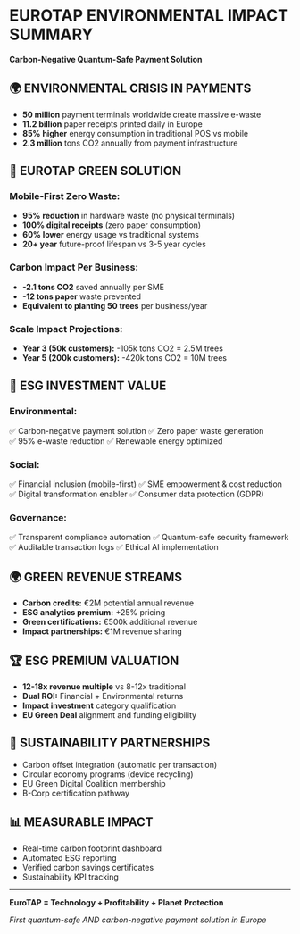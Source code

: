 ﻿# EUROTAP ENVIRONMENTAL IMPACT SUMMARY
**Carbon-Negative Quantum-Safe Payment Solution**

## 🌍 ENVIRONMENTAL CRISIS IN PAYMENTS
- **50 million** payment terminals worldwide create massive e-waste
- **11.2 billion** paper receipts printed daily in Europe
- **85% higher** energy consumption in traditional POS vs mobile
- **2.3 million** tons CO2 annually from payment infrastructure

## 🌱 EUROTAP GREEN SOLUTION

### Mobile-First Zero Waste:
- **95% reduction** in hardware waste (no physical terminals)
- **100% digital receipts** (zero paper consumption)
- **60% lower** energy usage vs traditional systems
- **20+ year** future-proof lifespan vs 3-5 year cycles

### Carbon Impact Per Business:
- **-2.1 tons CO2** saved annually per SME
- **-12 tons paper** waste prevented
- **Equivalent to planting 50 trees** per business/year

### Scale Impact Projections:
- **Year 3 (50k customers):** -105k tons CO2 = 2.5M trees
- **Year 5 (200k customers):** -420k tons CO2 = 10M trees

## 💚 ESG INVESTMENT VALUE

### Environmental:
✅ Carbon-negative payment solution
✅ Zero paper waste generation  
✅ 95% e-waste reduction
✅ Renewable energy optimized

### Social:
✅ Financial inclusion (mobile-first)
✅ SME empowerment & cost reduction
✅ Digital transformation enabler
✅ Consumer data protection (GDPR)

### Governance:
✅ Transparent compliance automation
✅ Quantum-safe security framework
✅ Auditable transaction logs
✅ Ethical AI implementation

## 🌍 GREEN REVENUE STREAMS
- **Carbon credits:** €2M potential annual revenue
- **ESG analytics premium:** +25% pricing
- **Green certifications:** €500k additional revenue
- **Impact partnerships:** €1M revenue sharing

## 🏆 ESG PREMIUM VALUATION
- **12-18x revenue multiple** vs 8-12x traditional
- **Dual ROI:** Financial + Environmental returns
- **Impact investment** category qualification
- **EU Green Deal** alignment and funding eligibility

## 🎯 SUSTAINABILITY PARTNERSHIPS
- Carbon offset integration (automatic per transaction)
- Circular economy programs (device recycling)
- EU Green Digital Coalition membership
- B-Corp certification pathway

## 📊 MEASURABLE IMPACT
- Real-time carbon footprint dashboard
- Automated ESG reporting
- Verified carbon savings certificates
- Sustainability KPI tracking

---

**EuroTAP = Technology + Profitability + Planet Protection**

*First quantum-safe AND carbon-negative payment solution in Europe*
